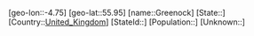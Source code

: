 ﻿---
location: [55.95,-4.75]
type: City
tags:
- geo/City


SpocWebEntityId: 30556
isDeleted: false
confidential: public

---
[geo-lon::-4.75]
[geo-lat::55.95]
[name::Greenock]
[State::]
[Country::[United_Kingdom](geo/Continent/Europe/United_Kingdom.md)]
[StateId::]
[Population::]
[Unknown::]

